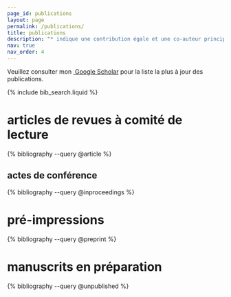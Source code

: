 ```yaml
---
page_id: publications
layout: page
permalink: /publications/
title: publications
description: "* indique une contribution égale et une co-auteur principal."
nav: true
nav_order: 4
---
```


<!-- _pages/publications.md -->
<p>Veuillez consulter mon <a href="https://scholar.google.fr/citations?user=g53kVKwAAAAJ&hl=fr&oi=sra" target="_blank" rel="noopener noreferrer"><i class="ai ai-google-scholar"></i>&nbsp;Google Scholar</a> pour la liste la plus à jour des publications.
</p>

<!-- Bibsearch Feature -->

{% include bib_search.liquid %}

<div class="publications">
    
<h1>articles de revues à comité de lecture</h1>
{% bibliography --query @article %}

<h2>actes de conférence</h2>
{% bibliography --query @inproceedings %}

<h1>pré-impressions</h1>
{% bibliography --query @preprint %}

<h1>manuscrits en préparation</h1>
{% bibliography --query @unpublished %}

</div>
